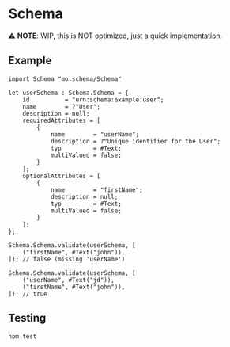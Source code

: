 # Schema

⚠️ **NOTE**: WIP, this is NOT optimized, just a quick implementation.

## Example

```motoko
import Schema "mo:schema/Schema"

let userSchema : Schema.Schema = {
    id          = "urn:schema:example:user";
    name        = ?"User";
    description = null;
    requiredAttributes = [
        {
            name        = "userName";
            description = ?"Unique identifier for the User";
            typ         = #Text;
            multiValued = false;
        }
    ];
    optionalAttributes = [
        {
            name        = "firstName";
            description = null;
            typ         = #Text;
            multiValued = false;
        }
    ];
};
```

```motoko
Schema.Schema.validate(userSchema, [
    ("firstName", #Text("john")),
]); // false (missing 'userName')

Schema.Schema.validate(userSchema, [
    ("userName", #Text("jd")),
    ("firstName", #Text("john")),
]); // true
```

## Testing

```shell
npm test
```
